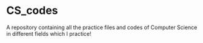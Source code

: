 # CS_codes
A repository containing all the practice files and codes of Computer Science in different fields which I practice!

